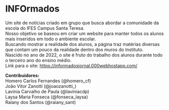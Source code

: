 # INFOrmados
Um site de notícias criado em grupo que busca abordar a comunidade da escola do IFES Campus Santa Teresa. <br>
Nosso objetivo se baseou em criar um website para manter todos os alunos mais inseridos em todo o ambiente escolar. <br>
Buscando mostrar a realidade dos alunos, a página traz matérias diversas que contam um pouco da realidade dentro dos muros do Instituto. <br>
Nascido no ano de 2022, o site é fruto do trabalho dos alunos durante todo o terceiro ano do ensino médio. <br>
Link para o site: https://informadosjornal.000webhostapp.com/ <br>

<b>Contribuidores:</b> <br>
Homero Carlos Fernandes (@homero_cf) <br>
João Vitor Zanotti (@joaozanotti_) <br>
Lavinia Carvalho de Paula (@laviniacdp) <br>
Laysa Maria Fonseca (@fonseca_laysa) <br>
Raiany dos Santos (@raiany_sant) <br>
